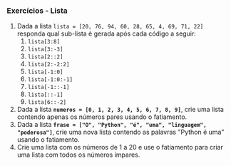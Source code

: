 ### Exercícios - Lista

1. Dada a lista `lista = [20, 76, 94, 60, 28, 65, 4, 69, 71, 22]` responda qual sub-lista é gerada após cada código a seguir:
    1. `lista[3:8]`
    2. `lista[3:-3]`
    3. `lista[2::2]`
    4. `lista[2:-2:2]`
    5. `lista[-1:0]`
    6. `lista[-1:0:-1]`
    7. `lista[-1::-1]`
    8. `lista[::-1]`
    9. `lista[6::-2]`
2. Dada a lista **`numeros = [0, 1, 2, 3, 4, 5, 6, 7, 8, 9]`**, crie uma lista contendo apenas os números pares usando o fatiamento.
3. Dada a lista **`frase = ["O", "Python", "é", "uma", "linguagem", "poderosa"]`**, crie uma nova lista contendo as palavras "Python é uma" usando o fatiamento.
4. Crie uma lista com os números de 1 a 20 e use o fatiamento para criar uma lista com todos os números ímpares.